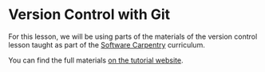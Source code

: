 # Version Control with Git

For this lesson, we will be using parts of the materials of 
the version control lesson taught as part of the 
[Software Carpentry][swcarpentry] curriculum.

You can find the full materials [on the tutorial website][vcontrol].

[swcarpentry]: https://software-carpentry.org
[vcontrol]: http://swcarpentry.github.io/git-novice/
